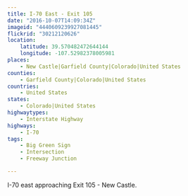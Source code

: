 ```yaml
---
title: I-70 East - Exit 105
date: "2016-10-07T14:09:34Z"
imageid: "4440609239927081445"
flickrid: "30212120626"
location:
    latitude: 39.570482472644144
    longitude: -107.52982378005981
places:
    - New Castle|Garfield County|Colorado|United States
counties:
    - Garfield County|Colorado|United States
countries:
    - United States
states:
    - Colorado|United States
highwaytypes:
    - Interstate Highway
highways:
    - I-70
tags:
    - Big Green Sign
    - Intersection
    - Freeway Junction

---
```

I-70 east approaching Exit 105 - New Castle.